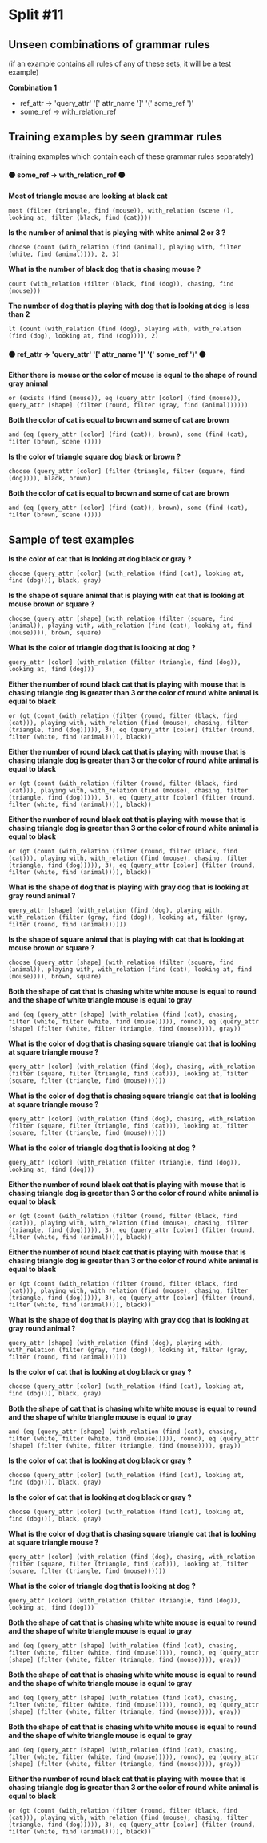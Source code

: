 # Split #11
## Unseen combinations of grammar rules
(if an example contains all rules of any of these sets, it will be a test example)

**Combination 1**
* ref_attr -> 'query_attr' '[' attr_name ']' '(' some_ref ')'
* some_ref -> with_relation_ref

## Training examples by seen grammar rules
(training examples which contain each of these grammar rules separately)
#### ⚫ some_ref -> with_relation_ref ⚫
**Most of triangle mouse are looking at black cat**
 ```
most (filter (triangle, find (mouse)), with_relation (scene (), looking at, filter (black, find (cat))))
```
**Is the number of animal that is playing with white animal 2 or 3 ?**
 ```
choose (count (with_relation (find (animal), playing with, filter (white, find (animal)))), 2, 3)
```
**What is the number of black dog that is chasing mouse ?**
 ```
count (with_relation (filter (black, find (dog)), chasing, find (mouse)))
```
**The number of dog that is playing with dog that is looking at dog is less than 2**
 ```
lt (count (with_relation (find (dog), playing with, with_relation (find (dog), looking at, find (dog)))), 2)
```
#### ⚫ ref_attr -> 'query_attr' '[' attr_name ']' '(' some_ref ')' ⚫
**Either there is mouse or the color of mouse is equal to the shape of round gray animal**
 ```
or (exists (find (mouse)), eq (query_attr [color] (find (mouse)), query_attr [shape] (filter (round, filter (gray, find (animal))))))
```
**Both the color of cat is equal to brown and some of cat are brown**
 ```
and (eq (query_attr [color] (find (cat)), brown), some (find (cat), filter (brown, scene ())))
```
**Is the color of triangle square dog black or brown ?**
 ```
choose (query_attr [color] (filter (triangle, filter (square, find (dog)))), black, brown)
```
**Both the color of cat is equal to brown and some of cat are brown**
 ```
and (eq (query_attr [color] (find (cat)), brown), some (find (cat), filter (brown, scene ())))
```
## Sample of test examples
**Is the color of cat that is looking at dog black or gray ?**
 ```
choose (query_attr [color] (with_relation (find (cat), looking at, find (dog))), black, gray)
```
**Is the shape of square animal that is playing with cat that is looking at mouse brown or square ?**
 ```
choose (query_attr [shape] (with_relation (filter (square, find (animal)), playing with, with_relation (find (cat), looking at, find (mouse)))), brown, square)
```
**What is the color of triangle dog that is looking at dog ?**
 ```
query_attr [color] (with_relation (filter (triangle, find (dog)), looking at, find (dog)))
```
**Either the number of round black cat that is playing with mouse that is chasing triangle dog is greater than 3 or the color of round white animal is equal to black**
 ```
or (gt (count (with_relation (filter (round, filter (black, find (cat))), playing with, with_relation (find (mouse), chasing, filter (triangle, find (dog))))), 3), eq (query_attr [color] (filter (round, filter (white, find (animal)))), black))
```
**Either the number of round black cat that is playing with mouse that is chasing triangle dog is greater than 3 or the color of round white animal is equal to black**
 ```
or (gt (count (with_relation (filter (round, filter (black, find (cat))), playing with, with_relation (find (mouse), chasing, filter (triangle, find (dog))))), 3), eq (query_attr [color] (filter (round, filter (white, find (animal)))), black))
```
**Either the number of round black cat that is playing with mouse that is chasing triangle dog is greater than 3 or the color of round white animal is equal to black**
 ```
or (gt (count (with_relation (filter (round, filter (black, find (cat))), playing with, with_relation (find (mouse), chasing, filter (triangle, find (dog))))), 3), eq (query_attr [color] (filter (round, filter (white, find (animal)))), black))
```
**What is the shape of dog that is playing with gray dog that is looking at gray round animal ?**
 ```
query_attr [shape] (with_relation (find (dog), playing with, with_relation (filter (gray, find (dog)), looking at, filter (gray, filter (round, find (animal))))))
```
**Is the shape of square animal that is playing with cat that is looking at mouse brown or square ?**
 ```
choose (query_attr [shape] (with_relation (filter (square, find (animal)), playing with, with_relation (find (cat), looking at, find (mouse)))), brown, square)
```
**Both the shape of cat that is chasing white white mouse is equal to round and the shape of white triangle mouse is equal to gray**
 ```
and (eq (query_attr [shape] (with_relation (find (cat), chasing, filter (white, filter (white, find (mouse))))), round), eq (query_attr [shape] (filter (white, filter (triangle, find (mouse)))), gray))
```
**What is the color of dog that is chasing square triangle cat that is looking at square triangle mouse ?**
 ```
query_attr [color] (with_relation (find (dog), chasing, with_relation (filter (square, filter (triangle, find (cat))), looking at, filter (square, filter (triangle, find (mouse))))))
```
**What is the color of dog that is chasing square triangle cat that is looking at square triangle mouse ?**
 ```
query_attr [color] (with_relation (find (dog), chasing, with_relation (filter (square, filter (triangle, find (cat))), looking at, filter (square, filter (triangle, find (mouse))))))
```
**What is the color of triangle dog that is looking at dog ?**
 ```
query_attr [color] (with_relation (filter (triangle, find (dog)), looking at, find (dog)))
```
**Either the number of round black cat that is playing with mouse that is chasing triangle dog is greater than 3 or the color of round white animal is equal to black**
 ```
or (gt (count (with_relation (filter (round, filter (black, find (cat))), playing with, with_relation (find (mouse), chasing, filter (triangle, find (dog))))), 3), eq (query_attr [color] (filter (round, filter (white, find (animal)))), black))
```
**Either the number of round black cat that is playing with mouse that is chasing triangle dog is greater than 3 or the color of round white animal is equal to black**
 ```
or (gt (count (with_relation (filter (round, filter (black, find (cat))), playing with, with_relation (find (mouse), chasing, filter (triangle, find (dog))))), 3), eq (query_attr [color] (filter (round, filter (white, find (animal)))), black))
```
**What is the shape of dog that is playing with gray dog that is looking at gray round animal ?**
 ```
query_attr [shape] (with_relation (find (dog), playing with, with_relation (filter (gray, find (dog)), looking at, filter (gray, filter (round, find (animal))))))
```
**Is the color of cat that is looking at dog black or gray ?**
 ```
choose (query_attr [color] (with_relation (find (cat), looking at, find (dog))), black, gray)
```
**Both the shape of cat that is chasing white white mouse is equal to round and the shape of white triangle mouse is equal to gray**
 ```
and (eq (query_attr [shape] (with_relation (find (cat), chasing, filter (white, filter (white, find (mouse))))), round), eq (query_attr [shape] (filter (white, filter (triangle, find (mouse)))), gray))
```
**Is the color of cat that is looking at dog black or gray ?**
 ```
choose (query_attr [color] (with_relation (find (cat), looking at, find (dog))), black, gray)
```
**Is the color of cat that is looking at dog black or gray ?**
 ```
choose (query_attr [color] (with_relation (find (cat), looking at, find (dog))), black, gray)
```
**What is the color of dog that is chasing square triangle cat that is looking at square triangle mouse ?**
 ```
query_attr [color] (with_relation (find (dog), chasing, with_relation (filter (square, filter (triangle, find (cat))), looking at, filter (square, filter (triangle, find (mouse))))))
```
**What is the color of triangle dog that is looking at dog ?**
 ```
query_attr [color] (with_relation (filter (triangle, find (dog)), looking at, find (dog)))
```
**Both the shape of cat that is chasing white white mouse is equal to round and the shape of white triangle mouse is equal to gray**
 ```
and (eq (query_attr [shape] (with_relation (find (cat), chasing, filter (white, filter (white, find (mouse))))), round), eq (query_attr [shape] (filter (white, filter (triangle, find (mouse)))), gray))
```
**Both the shape of cat that is chasing white white mouse is equal to round and the shape of white triangle mouse is equal to gray**
 ```
and (eq (query_attr [shape] (with_relation (find (cat), chasing, filter (white, filter (white, find (mouse))))), round), eq (query_attr [shape] (filter (white, filter (triangle, find (mouse)))), gray))
```
**Both the shape of cat that is chasing white white mouse is equal to round and the shape of white triangle mouse is equal to gray**
 ```
and (eq (query_attr [shape] (with_relation (find (cat), chasing, filter (white, filter (white, find (mouse))))), round), eq (query_attr [shape] (filter (white, filter (triangle, find (mouse)))), gray))
```
**Either the number of round black cat that is playing with mouse that is chasing triangle dog is greater than 3 or the color of round white animal is equal to black**
 ```
or (gt (count (with_relation (filter (round, filter (black, find (cat))), playing with, with_relation (find (mouse), chasing, filter (triangle, find (dog))))), 3), eq (query_attr [color] (filter (round, filter (white, find (animal)))), black))
```